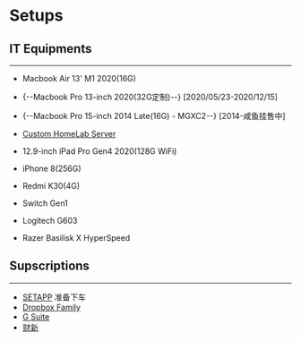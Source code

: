 # Setups

## IT Equipments

---

* Macbook Air 13' M1 2020(16G)
* {--Macbook Pro 13-inch 2020(32G定制)--} [2020/05/23-2020/12/15]
* {--Macbook Pro 15-inch 2014 Late(16G) - MGXC2--} [2014-咸鱼挂售中]
* [Custom HomeLab Server](homelab/homelab_setup.md)
* 12.9-inch iPad Pro Gen4 2020(128G WiFi)
* iPhone 8(256G)
* Redmi K30(4G)
* Switch Gen1

* Logitech G603
* Razer Basilisk X HyperSpeed

## Supscriptions

---

* [SETAPP](https://setapp.com) 准备下车
* [Dropbox Family](https://help.dropbox.com/accounts-billing/plans-upgrades/dropbox-family-plan)
* [G Suite](https://gsuite.google.com)
* [财新](http://www.caixin.com/?HOLDZH)